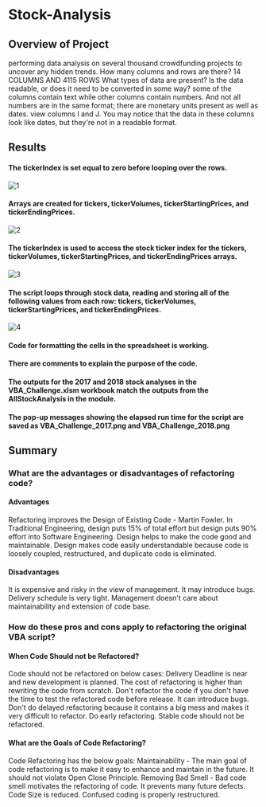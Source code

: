 # Stock-Analysis

## Overview of Project

performing data analysis on several thousand crowdfunding projects to uncover any hidden trends. 
How many columns and rows are there? 14 COLUMNS AND 4115 ROWS 
What types of data are present?
Is the data readable, or does it need to be converted in some way?
some of the columns contain text while other columns contain numbers. And not all numbers are in the same format; there are monetary units present as well as dates.
view columns I and J. You may notice that the data in these columns look like dates, but they're not in a readable format.



## Results

#### The tickerIndex is set equal to zero before looping over the rows. 
![1](https://user-images.githubusercontent.com/38533045/126405518-d9eca1e7-f799-4201-980e-25147990ed4b.JPG)

#### Arrays are created for tickers, tickerVolumes, tickerStartingPrices, and tickerEndingPrices.
![2](https://user-images.githubusercontent.com/38533045/126405762-3a8aa223-5716-48ff-b184-a5fa94648fd0.JPG)

#### The tickerIndex is used to access the stock ticker index for the tickers, tickerVolumes, tickerStartingPrices, and tickerEndingPrices arrays.
![3](https://user-images.githubusercontent.com/38533045/126406162-cf9b3fed-a32f-4af6-b41e-3dcbb40d5007.JPG)

#### The script loops through stock data, reading and storing all of the following values from each row: tickers, tickerVolumes, tickerStartingPrices, and tickerEndingPrices.
![4](https://user-images.githubusercontent.com/38533045/126406302-2e7b3faf-7c18-4456-8f73-0390299021be.JPG)

#### Code for formatting the cells in the spreadsheet is working.


#### There are comments to explain the purpose of the code.


#### The outputs for the 2017 and 2018 stock analyses in the VBA_Challenge.xlsm workbook match the outputs from the AllStockAnalysis in the module.


#### The pop-up messages showing the elapsed run time for the script are saved as VBA_Challenge_2017.png and VBA_Challenge_2018.png 


## Summary

### What are the advantages or disadvantages of refactoring code?
#### Advantages
Refactoring improves the Design of Existing Code - Martin Fowler.
In Traditional Engineering, design puts 15% of total effort but design puts 90% effort into Software Engineering.
Design helps to make the code good and maintainable.
Design makes code easily understandable because code is loosely coupled, restructured, and duplicate code is eliminated.
#### Disadvantages
It is expensive and risky in the view of management.
It may introduce bugs.
Delivery schedule is very tight.
Management doesn't care about maintainability and extension of code base.

### How do these pros and cons apply to refactoring the original VBA script?
#### When Code Should not be Refactored?
Code should not be refactored on below cases:
Delivery Deadline is near and new development is planned.
The cost of refactoring is higher than rewriting the code from scratch.
Don't refactor the code if you don't have the time to test the refactored code before release. It can introduce bugs. 
Don't do delayed refactoring because it contains a big mess and makes it very difficult to refactor. Do early refactoring.
Stable code should not be refactored.
#### What are the Goals of Code Refactoring?
Code Refactoring has the below goals:
Maintainability - The main goal of code refactoring is to make it easy to enhance and maintain in the future. It should not violate Open Close Principle.
Removing Bad Smell - Bad code smell motivates the refactoring of code. It prevents many future defects. Code Size is reduced. Confused coding is properly restructured.
